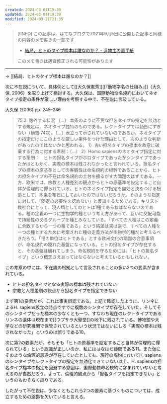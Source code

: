 ```yaml
---
created: 2024-03-04T19:39
updated: 2024-03-04T19:39
modified: 2024-03-21T21:35
---
```

> [!INFO] 
> この記事は、はてなブログで2021年9月5日に公開した記事と同様の内容のメモ書きの一部です
> - [結局、ヒトのタイプ標本は誰なのか？ - 造物主の置手紙](https://kaisekiriu.hatenablog.com/entry/2021/09/05/192712)
> 
> このメモ書きは適宜修正される可能性があります

---

→ [[結局、ヒトのタイプ標本は誰なのか？]]

次に不在説について、具体例として[[大久保憲秀]][[『動物学名の仕組み』]]（大久保, 2006）を取り上げて検討する。大久保は、国際動物命名規約においてネオタイプ指定の条件が厳しい理由を考察する中で、不在説に言及している。

大久保 (2006) pp. 245–246
> 75.2. 除外する状況
> 〔…〕
> 本条のように不要な担名タイプの指定を無効とする規定は、ネオタイプ独特のものである。レクトタイプでは勧告にすぎない（勧告 74G）。〔…〕表立って示されていないのであるが、ネオタイプの指定だけにこのような厳しい条件をつけた理由として、次のような判断があったのではないかと思われる。
> 1）古い担名タイプの標本を故意に破棄する行為に対する牽制：〔…〕
> 2）Homo sapiensのネオタイプ指定に対する牽制：　ヒトの担名タイプがホロタイプであったかシンタイプであったかはともかく、実際の標本は残されなかったと言われている。担名タイプの標本の原基準としての客観性は命名規約の根幹であることから、ヒトの担名タイプの不在は命名規約の土台を揺るがす大問題のはずである。一方、欧米では、宗教と人種差別の観点からヒトの原基準を設定すること自体が倫理的に憚られている。ヒトのネオタイプ指定を無効と決めつける根拠として、本条を布石にしておいたのではないだろうか。そのような指定に対して、「固定の必要性を認めない」と反論するためである。キリスト教社会にとって、現人類としてのヒトは1種であらねばならないのである。種の定義の一つに生物学的種という考え方があって、互いに交配可能で持続性のあるグループを種とみなしている。「すべての人種はこの定義に合致するから一つの種である」という結論は実は逆で、すべての人種を一つの種とするために考案された種の定義方法が生物学的種だと考えるべきだろう。「種の単位はヒトである」とする欧米文化の暗黙の合意事項が、命名規約の隠れた基盤になっている。ヒトの担名タイプが存在すると、その基盤は崩れてしまう。命名規約を守るためには、「ヒトの担名タイプ」という概念さえあってはならないと考えているかもしれない。


この考察の中には、不在説の根拠として言及されることの多い2つの要素が含まれている。

- ヒトの担名タイプとなる実際の標本は残されていない
- 宗教と人種差別の観点から担名タイプを指定できない

まず第1の要素だが、これは事実誤認である。上記で確認したように、リンネによるH. sapiens設立の時点ですでに複数のシンタイプが存在していた。そしてそのシンタイプだった標本の少なくとも一つ、すなわち現在のレクトタイプであるリンネの遺体は現在まで[[ウプサラ大聖堂]]の地下に残されている。博物館や大学などの研究機関で保管されているという状況ではないにしろ「実際の標本は残されなかった」というのは誤りである10。

次に第2の要素だが、そもそも「ヒトの原基準を設定すること自体が倫理的に憚られている」という認識が正しいのか、私にははなはだ疑問である11。また仮にそのような倫理的忌避が存在していたとしても、現行の規約においてH. sapiensのシンタイプやレクトタイプの指定を無効化できていない以上、H. sapiensの担名タイプ標本の指定を回避する意図は、国際動物命名規約に含まれていないと考えるのが自然だろう。よって、倫理的観点から「担名タイプを指定できない」というのもおそらく誤りである。

したがって不在説は、少なくともこれら2つの要素に基づくものについては、成立するための論拠を欠いていると言える。